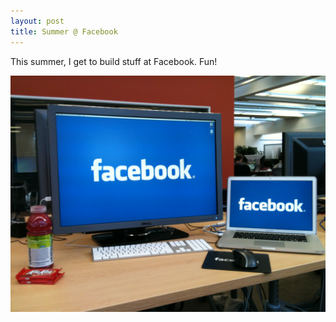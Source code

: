 ```yaml
---
layout: post
title: Summer @ Facebook
---
```


This summer, I get to build stuff at Facebook. Fun!

![My Desk at Facebook](/images/my-desk-facebook.jpg)